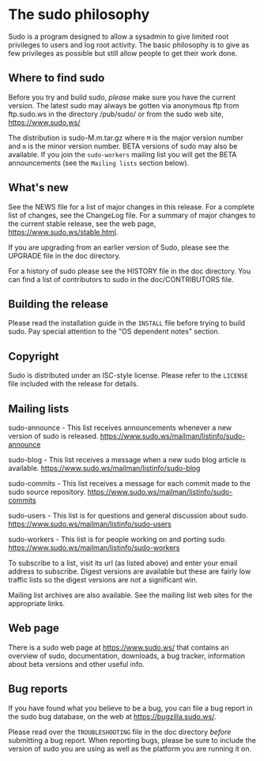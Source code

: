 # The sudo philosophy

Sudo is a program designed to allow a sysadmin to give limited root privileges
to users and log root activity.  The basic philosophy is to give as few
privileges as possible but still allow people to get their work done.

## Where to find sudo

Before you try and build sudo, *please* make sure you have the current
version.  The latest sudo may always be gotten via anonymous ftp from
ftp.sudo.ws in the directory /pub/sudo/ or from the sudo web site,
<https://www.sudo.ws/>

The distribution is sudo-M.m.tar.gz where `M` is the major version
number and `m` is the minor version number.  BETA versions of sudo may
also be available.  If you join the `sudo-workers` mailing list you
will get the BETA announcements (see the `Mailing lists` section below).

## What's new

See the NEWS file for a list of major changes in this release.
For a complete list of changes, see the ChangeLog file.  For a
summary of major changes to the current stable release, see the web
page, <https://www.sudo.ws/stable.html>.

If you are upgrading from an earlier version of Sudo, please see
the UPGRADE file in the doc directory.

For a history of sudo please see the HISTORY file in the doc directory.
You can find a list of contributors to sudo in the doc/CONTRIBUTORS file.

## Building the release

Please read the installation guide in the `INSTALL` file before trying to
build sudo.  Pay special attention to the "OS dependent notes" section.

## Copyright

Sudo is distributed under an ISC-style license.
Please refer to the `LICENSE` file included with the release for details.

## Mailing lists

sudo-announce - This list receives announcements whenever a new version
of sudo is released. <https://www.sudo.ws/mailman/listinfo/sudo-announce>

sudo-blog - This list receives a message when a new sudo blog
article is available. <https://www.sudo.ws/mailman/listinfo/sudo-blog>

sudo-commits - This list receives a message for each commit made to
the sudo source repository. <https://www.sudo.ws/mailman/listinfo/sudo-commits>

sudo-users - This list is for questions and general discussion about sudo.
<https://www.sudo.ws/mailman/listinfo/sudo-users>

sudo-workers - This list is for people working on and porting sudo.
<https://www.sudo.ws/mailman/listinfo/sudo-workers>

To subscribe to a list, visit its url (as listed above) and enter
your email address to subscribe.  Digest versions are available but
these are fairly low traffic lists so the digest versions are not
a significant win.

Mailing list archives are also available.  See the mailing list web sites
for the appropriate links.

## Web page

There is a sudo web page at <https://www.sudo.ws/> that contains an
overview of sudo, documentation, downloads, a bug tracker, information
about beta versions and other useful info.

## Bug reports

If you have found what you believe to be a bug, you can file a bug
report in the sudo bug database, on the web at <https://bugzilla.sudo.ws/>.

Please read over the `TROUBLESHOOTING` file in the doc directory *before*
submitting a bug report.  When reporting bugs, please be sure to include
the version of sudo you are using as well as the platform you are running
it on.
